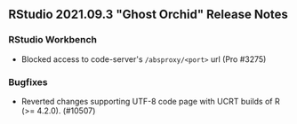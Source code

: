
## RStudio 2021.09.3 "Ghost Orchid" Release Notes

### RStudio Workbench
* Blocked access to code-server's `/absproxy/<port>` url (Pro #3275)

### Bugfixes

* Reverted changes supporting UTF-8 code page with UCRT builds of R (>= 4.2.0). (#10507)

